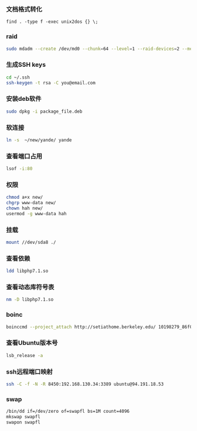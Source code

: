 ### 文档格式转化
```
find . -type f -exec unix2dos {} \;
```
### raid
```bash
sudo mdadm --create /dev/md0 --chunk=64 --level=1 --raid-devices=2 --metadata=0.90 /dev/sda6 /dev/sdb8
```
### 生成SSH keys
```bash
cd ~/.ssh
ssh-keygen -t rsa -C you@email.com
```

### 安装deb软件
```bash
sudo dpkg -i package_file.deb
```

### 软连接
```bash
ln -s  ~/new/yande/ yande
```

### 查看端口占用
```bash
lsof -i:80
```

### 权限
```bash
chmod a+x new/
chgrp www-data new/
chown hah new/
usermod -g www-data hah
```

### 挂载
```bash
mount //dev/sda8 ./
```

### 查看依赖
```bash
ldd libphp7.1.so
```
### 查看动态库符号表
```bash
nm -D libphp7.1.so
```

### boinc
```bash
boinccmd --project_attach http://setiathome.berkeley.edu/ 10198279_86f0cb8820edf9b00bc22ae27c1d2de8
```

### 查看Ubuntu版本号
```bash
lsb_release -a
```
### ssh远程端口映射
```bash
ssh -C -f -N -R 8450:192.168.130.34:3389 ubuntu@94.191.18.53
```
### swap
```bash
/bin/dd if=/dev/zero of=swapfl bs=1M count=4096
mkswap swapfl
swapon swapfl
```